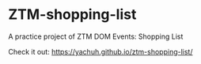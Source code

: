 # ZTM-shopping-list
A practice project of ZTM DOM Events: Shopping List

Check it out: https://yachuh.github.io/ztm-shopping-list/
